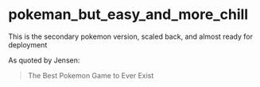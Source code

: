 # pokeman_but_easy_and_more_chill

This is the secondary pokemon version, scaled back, and almost ready for deployment

As quoted by Jensen:
> The Best Pokemon Game to Ever Exist
